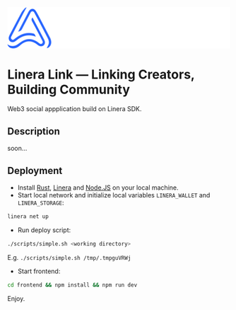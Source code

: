 <img src='frontend/public/link.png'>

# Linera Link — Linking Creators, Building Community
Web3 social appplication build on Linera SDK.

## Description
soon...

## Deployment
- Install [Rust](https://www.rust-lang.org/tools/install), [Linera](https://linera.dev/) and [Node.JS](https://nodejs.org/) on your local machine.
- Start local network and initialize local variables `LINERA_WALLET` and `LINERA_STORAGE`:
```bash
linera net up
```
- Run deploy script:
```bash
./scripts/simple.sh <working directory>
```
E.g. `./scripts/simple.sh /tmp/.tmpguVRWj`

- Start frontend:
```bash
cd frontend && npm install && npm run dev
```
Enjoy.
